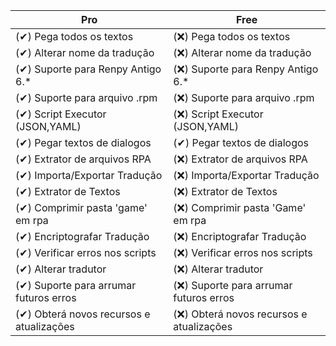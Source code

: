 | Pro | Free |
| ------------- | ------------- | 
| (✔) Pega todos os textos | (❌) Pega todos os textos |
| (✔) Alterar nome da tradução | (❌) Alterar nome da tradução |
| (✔) Suporte para Renpy Antigo 6.*  | (❌) Suporte para Renpy Antigo 6.* | 
| (✔) Suporte para arquivo .rpm | (❌) Suporte para arquivo .rpm |
| (✔) Script Executor (JSON,YAML) | (❌) Script Executor (JSON,YAML) |
| (✔) Pegar textos de dialogos | (✔) Pegar textos de dialogos |
| (✔) Extrator de arquivos RPA | (❌) Extrator de arquivos RPA |
| (✔) Importa/Exportar Tradução | (❌) Importa/Exportar Tradução |
| (✔) Extrator de Textos | (❌) Extrator de Textos |
| (✔) Comprimir pasta 'game' em rpa | (❌) Comprimir pasta 'Game' em rpa |
| (✔) Encriptografar Tradução | (❌) Encriptografar Tradução |
| (✔) Verificar erros nos scripts | (❌) Verificar erros nos scripts |
| (✔) Alterar tradutor | (❌) Alterar tradutor |
| (✔) Suporte para arrumar futuros erros | (❌) Suporte para arrumar futuros erros |
| (✔) Obterá novos recursos e atualizações | (❌) Obterá novos recursos e atualizações |
